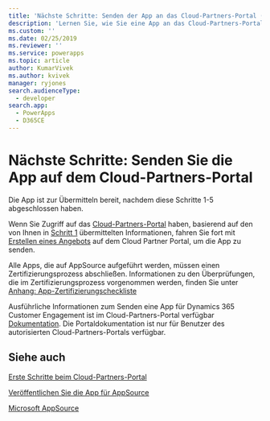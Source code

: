 ```yaml
---
title: 'Nächste Schritte: Senden der App an das Cloud-Partners-Portal (Common Data Service) | Microsoft Docs'
description: 'Lernen Sie, wie Sie eine App an das Cloud-Partners-Portal senden, damit sie in der AppSource aufgeführt wird.'
ms.custom: ''
ms.date: 02/25/2019
ms.reviewer: ''
ms.service: powerapps
ms.topic: article
author: KumarVivek
ms.author: kvivek
manager: ryjones
search.audienceType:
  - developer
search.app:
  - PowerApps
  - D365CE
---
```

# <a name="next-steps-submit-your-app-on-cloud-partner-portal"></a>Nächste Schritte: Senden Sie die App auf dem Cloud-Partners-Portal

Die App ist zur Übermitteln bereit, nachdem diese Schritte 1-5 abgeschlossen haben. 

Wenn Sie Zugriff auf das [Cloud-Partners-Portal](https://cloudpartner.azure.com) haben, basierend auf den von Ihnen in [Schritt 1](fill-app-submission-form-appsource.md) übermittelten Informationen, fahren Sie fort mit [Erstellen eines Angebots](https://cloudpartner.azure.com/#new/microsoft-crm/form/offerSettings) auf dem Cloud Partner Portal, um die App zu senden. 

Alle Apps, die auf AppSource aufgeführt werden, müssen einen Zertifizierungsprozess abschließen. Informationen zu den Überprüfungen, die im Zertifizierungsprozess vorgenommen werden, finden Sie unter [Anhang: App-Zertifizierungscheckliste](appendix-app-certification-checklist.md)

Ausführliche Informationen zum Senden eine App für Dynamics 365 Customer Engagement ist im Cloud-Partners-Portal verfügbar [Dokumentation](https://cloudpartner.azure.com/#documentation/crm-create-offer). Die Portaldokumentation ist nur für Benutzer des autorisierten Cloud-Partners-Portals verfügbar.

## <a name="see-also"></a>Siehe auch

[Erste Schritte beim Cloud-Partners-Portal](https://cloudpartner.azure.com/#documentation/getting-started-with-the-cloud-partner-portal)

[Veröffentlichen Sie die App für AppSource](publish-app-appsource.md)

[Microsoft AppSource](https://appsource.microsoft.com)
